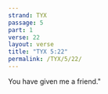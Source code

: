 ```yaml
---
strand: TYX
passage: 5
part: 1
verse: 22
layout: verse
title: "TYX 5:22"
permalink: /TYX/5/22/
---
```

You have given me a friend."
